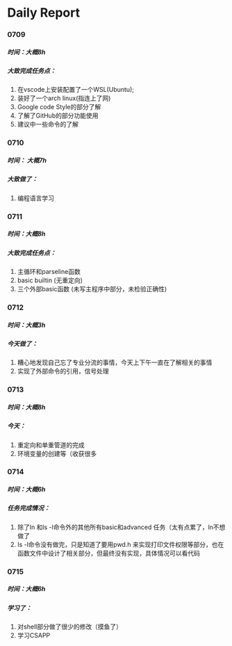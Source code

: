 # Daily Report

### 0709

##### 时间：大概8h

##### 大致完成任务点：

1. 在vscode上安装配置了一个WSL(Ubuntu);
2. 装好了一个arch linux(指连上了网)
3. Google code Style的部分了解
4. 了解了GitHub的部分功能使用
5. 建议中一些命令的了解


### 0710

##### 时间： 大概7h

##### 大致做了：

1. 编程语言学习


### 0711

##### 时间：大概8h

##### 大致完成任务点：
1. 主循环和parseline函数
2. basic builtin (无重定向)
3. 三个外部basic函数 (未写主程序中部分，未检验正确性)


### 0712

##### 时间：大概3h

##### 今天做了：
1. 糟心地发现自己忘了专业分流的事情，今天上下午一直在了解相关的事情
2. 实现了外部命令的引用，信号处理

### 0713

##### 时间：大概8h

##### 今天：

1. 重定向和单重管道的完成
2. 环境变量的创建等（收获很多

### 0714

##### 时间：大概6h

##### 任务完成情况：

1. 除了ln 和ls -l命令外的其他所有basic和advanced 任务（太有点累了，ln不想做了
2. ls -l命令没有做完，只是知道了要用pwd.h 来实现打印文件权限等部分，也在函数文件中设计了相关部分，但最终没有实现，具体情况可以看代码

### 0715

##### 时间：大概6h

##### 学习了：

1. 对shell部分做了很少的修改（摸鱼了）
2. 学习CSAPP
